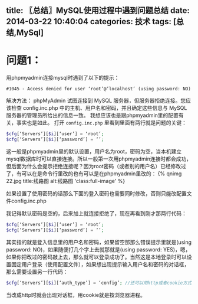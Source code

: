 title: 〖总结〗MySQL使用过程中遇到问题总结
date: 2014-03-22 10:40:04
categories: 技术
tags: [总结,MySql]
---
# 问题1：
用phpmyadmin连接mysql时遇到了以下的提示：
~~~ shell
#1045 - Access denied for user ‘root’@’localhost’ (using password: NO)
~~~
解决方法：
phpMyAdmin 试图连接到 MySQL 服务器，但服务器拒绝连接。您应该检查 config.inc.php 中的主机、用户名和密码，并且确定这些信息与 MySQL 服务器的管理员所给出的信息一致。
我想应该也是跟phpmyadmin里的配置有关，事实也是如此。
打开 `config.inc.php` 里看到里面有两行就是问题的关键：
~~~ php
$cfg[‘Servers’][$i][‘user’] = ‘root’;
$cfg[‘Servers’][$i][‘password’] = ‘’;
~~~
这一般是phpmyadmin里的默认设置，用户名为root，密码为空，当本机建立mysql数据库时可以直接连接。所以一般第一次用phpmyadmin连接时都会成功，但后面为什么会提示拒绝连接呢？因为root密码（或者别的用户名）已经修改过了，有可以在是命令行里改的也有可以是在phpmyadmin里改的：
{% qnimg 22.jpg title:线路图 alt:线路图 'class:full-image' %}

如果设置了使用密码的话那么下面的登入密码也需要同时修改，否则只能改配置文件config.inc.php

我记得默认密码是空的，后来加上就连接拒绝了，现在再看到刚才那两行代码：
~~~ php
$cfg[‘Servers’][$i][‘user’] = ‘root’;
$cfg[‘Servers’][$i][‘password’] = ‘’;
~~~
其实指的就是登入信息里的用户名和密码，如果留空那那么错误提示里就是(using password: NO)，如果随便打几个字上去就那就是(using password: YES)，嗯，如果你把改过的密码敲上去，那么就可以登录成功了。当然这是本地登录时可以设置固定用户登录（使用配置文件），如果想出现提示输入用户名和密码的对话框，那么需要设置另一行代码：
~~~ php
$cfg[‘Servers’][$i][‘auth_type’] = ‘config’; //还可以用http或者cookie方式
~~~
当改成http时就会出现对话框，用cookie就是按浏览器进程。
